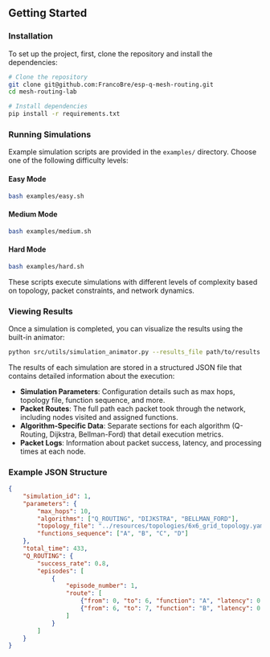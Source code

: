 ## Getting Started

### Installation

To set up the project, first, clone the repository and install the dependencies:

```sh
# Clone the repository
git clone git@github.com:FrancoBre/esp-q-mesh-routing.git
cd mesh-routing-lab

# Install dependencies
pip install -r requirements.txt
```

### Running Simulations

Example simulation scripts are provided in the `examples/` directory. Choose one of the following difficulty levels:

#### Easy Mode
```sh
bash examples/easy.sh
```

#### Medium Mode
```sh
bash examples/medium.sh
```

#### Hard Mode
```sh
bash examples/hard.sh
```

These scripts execute simulations with different levels of complexity based on topology, packet constraints, and network dynamics.

### Viewing Results

Once a simulation is completed, you can visualize the results using the built-in animator:

```sh
python src/utils/simulation_animator.py --results_file path/to/results.json
```

The results of each simulation are stored in a structured JSON file that contains detailed information about the execution:

- **Simulation Parameters**: Configuration details such as max hops, topology file, function sequence, and more.
- **Packet Routes**: The full path each packet took through the network, including nodes visited and assigned functions.
- **Algorithm-Specific Data**: Separate sections for each algorithm (Q-Routing, Dijkstra, Bellman-Ford) that detail execution metrics.
- **Packet Logs**: Information about packet success, latency, and processing times at each node.

### Example JSON Structure
```json
{
    "simulation_id": 1,
    "parameters": {
        "max_hops": 10,
        "algorithms": ["Q_ROUTING", "DIJKSTRA", "BELLMAN_FORD"],
        "topology_file": "../resources/topologies/6x6_grid_topology.yaml",
        "functions_sequence": ["A", "B", "C", "D"]
    },
    "total_time": 433,
    "Q_ROUTING": {
        "success_rate": 0.8,
        "episodes": [
            {
                "episode_number": 1,
                "route": [
                    {"from": 0, "to": 6, "function": "A", "latency": 0.001},
                    {"from": 6, "to": 7, "function": "B", "latency": 0.002}
                ]
            }
        ]
    }
}
```
